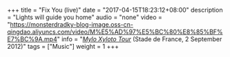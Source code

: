+++
title = "Fix You (live)"
date = "2017-04-15T18:23:12+08:00"
description = "Lights will guide you home"
audio = "none"
video = "https://monsterdradky-blog-image.oss-cn-qingdao.aliyuncs.com/video/M%E5%AD%97%E5%BC%80%E8%85%BF%E7%BC%9A.mp4"
info = "[*Mylo Xyloto Tour*](https://timeline.coldplay.com/show/stade-de-france/) (Stade de France, 2 September 2012)"
tags = ["Music"]
weight = 1
+++
